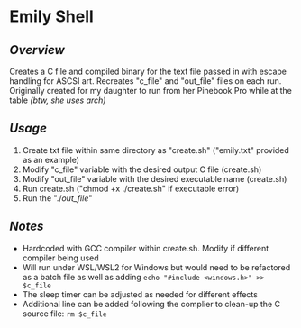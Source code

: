 # Emily Shell

## *Overview*
Creates a C file and compiled binary for the text file passed in with escape handling for ASCSI art. Recreates "c_file" and "out_file" files on each run. Originally created for my daughter to run from her Pinebook Pro while at the table *(btw, she uses arch)*

## *Usage*
1. Create txt file within same directory as "create.sh" ("emily.txt" provided as an example)
2. Modify "c_file" variable with the desired output C file (create.sh)
3. Modify "out_file" variable with the desired executable name (create.sh)
4. Run create.sh ("chmod +x ./create.sh" if executable error)
5. Run the "./*out_file*"

## *Notes*
- Hardcoded with GCC compiler within create.sh.  Modify if different compiler being used
- Will run under WSL/WSL2 for Windows but would need to be refactored as a  batch file as well as adding ```echo "#include <windows.h>" >> $c_file```
- The sleep timer can be adjusted as needed for different effects
- Additional line can be added following the complier to clean-up the C source file: ```rm $c_file```